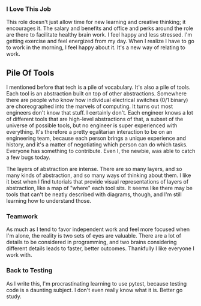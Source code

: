 ### I Love This Job
This role doesn't just allow time for new learning and creative thinking; it encourages it.  The salary and benefits and office and perks around the role are there to facilitate healthy brain work. I feel happy and less stressed.  I'm getting exercise and feel energized from my day.  When I realize I have to go to work in the morning, I feel happy about it.  It's a new way of relating to work.

## Pile Of Tools
I mentioned before that tech is a pile of vocabulary.  It's also a pile of tools.  Each tool is an abstraction built on top of other abstractions.  Somewhere there are people who know how individual electrical switches (0/1 binary) are choreographed into the marvels of computing.  It turns out most engineers don't know that stuff.  I certainly don't.  Each engineer knows a lot of different tools that are high-level abstractions of that, a subset of the universe of possible tools, but no engineer is super experienced with everything.  It's therefore a pretty egalitarian interaction to be on an engineering team, because each person brings a unique experience and history, and it's a matter of negotiating which person can do which tasks.  Everyone has something to contribute.  Even I, the newbie, was able to catch a few bugs today.

The layers of abstraction are intense.  There are so many layers, and so many kinds of abstraction, and so many ways of thinking about them.  I like it best when I find tutorials that provide visual representations of layers of abstraction, like a map of "where" each tool sits.  It seems like there may be tools that can't be neatly described with diagrams, though, and I'm still learning how to understand those.

### Teamwork
As much as I tend to favor independent work and feel more focused when I'm alone, the reality is two sets of eyes are valuable.  There are a lot of details to be considered in programming, and two brains considering different details leads to faster, better outcomes.  Thankfully I like everyone I work with.

### Back to Testing
As I write this, I'm procrastinating learning to use pytest, because testing code is a daunting subject.  I don't even really know what it is.  Better go study.

